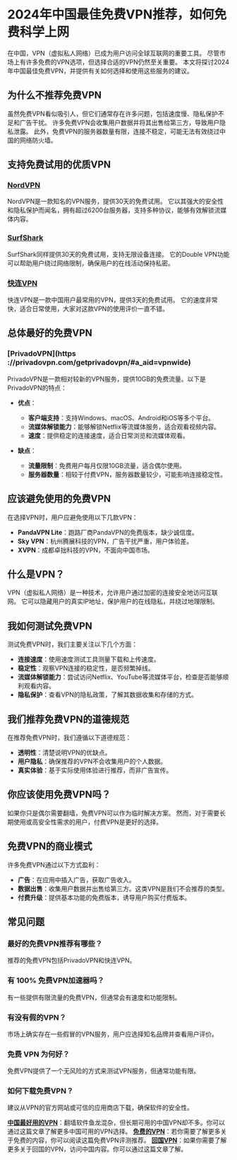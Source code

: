 # 2024年中国最佳免费VPN推荐，如何免费科学上网

在中国，VPN（虚拟私人网络）已成为用户访问全球互联网的重要工具。
尽管市场上有许多免费的VPN选项，但选择合适的VPN仍然至关重要。
本文将探讨2024年中国最佳免费VPN，并提供有关如何选择和使用这些服务的建议。

## 为什么不推荐免费VPN
虽然免费VPN看似吸引人，但它们通常存在许多问题，包括速度慢、隐私保护不足和广告干扰。
许多免费VPN会收集用户数据并将其出售给第三方，导致用户隐私泄露。
此外，免费VPN的服务器数量有限，连接不稳定，可能无法有效绕过中国的网络防火墙。

## 支持免费试用的优质VPN
### [NordVPN](https://go.nordvpn.net/SH6AThttp://get.affiliatescn.net/aff_c?offer_id=153&aff_id=52032)  
NordVPN是一款知名的VPN服务，提供30天的免费试用。
它以其强大的安全性和隐私保护而闻名，拥有超过6200台服务器，支持多种协议，能够有效解锁流媒体内容。

### [SurfShark](https://get.surfshark.net/aff_c?offer_id=926&aff_id=7182)
SurfShark同样提供30天的免费试用，支持无限设备连接。
它的Double VPN功能可以帮助用户绕过网络限制，确保用户的在线活动保持私密。

### [快连VPN](https://8m5tnb.onelink.me/0Iq2/c4sc4xxs)
快连VPN是一款中国用户最常用的VPN，提供3天的免费试用。
它的速度非常快，适合日常使用，大家对这款VPN的使用评价一直不错。

## 总体最好的免费VPN
### [PrivadoVPN](https ://privadovpn.com/getprivadovpn/#a_aid=vpnwide)
PrivadoVPN是一款相对较新的VPN服务，提供10GB的免费流量。以下是PrivadoVPN的特点：

- **优点**：
  - **客户端支持**：支持Windows、macOS、Android和iOS等多个平台。
  - **流媒体解锁能力**：能够解锁Netflix等流媒体服务，适合观看视频内容。
  - **速度**：提供稳定的连接速度，适合日常浏览和流媒体观看。

- **缺点**：
  - **流量限制**：免费用户每月仅限10GB流量，适合偶尔使用。
  - **服务器数量**：相较于付费VPN，服务器数量较少，可能影响连接稳定性。

## 应该避免使用的免费VPN
在选择VPN时，用户应避免使用以下几款VPN：
- **PandaVPN Lite**：跑路厂商PandaVPN的免费版本，缺少诚信度。
- **Sky VPN**：杭州腾展科技的VPN，广告干扰严重，用户体验差。
- **XVPN**：成都卓拙科技的VPN，不面向中国市场。

## 什么是VPN？
VPN（虚拟私人网络）是一种技术，允许用户通过加密的连接安全地访问互联网。
它可以隐藏用户的真实IP地址，保护用户的在线隐私，并绕过地理限制。

## 我如何测试免费VPN
测试免费VPN时，我们主要关注以下几个方面：
- **连接速度**：使用速度测试工具测量下载和上传速度。
- **稳定性**：观察VPN连接的稳定性，是否频繁掉线。
- **流媒体解锁能力**：尝试访问Netflix、YouTube等流媒体平台，检查是否能够顺利观看内容。
- **隐私保护**：查看VPN的隐私政策，了解其数据收集和存储的方式。

## 我们推荐免费VPN的道德规范
在推荐免费VPN时，我们遵循以下道德规范：
- **透明性**：清楚说明VPN的优缺点。
- **用户隐私**：确保推荐的VPN不会收集用户的个人数据。
- **真实体验**：基于实际使用体验进行推荐，而非广告宣传。

## 你应该使用免费VPN吗？
如果你只是偶尔需要翻墙，免费VPN可以作为临时解决方案。
然而，对于需要长期使用或高安全性需求的用户，付费VPN是更好的选择。

## 免费VPN的商业模式
许多免费VPN通过以下方式盈利：
- **广告**：在应用中插入广告，获取广告收入。
- **数据出售**：收集用户数据并出售给第三方。这类VPN是我们不会推荐的类型。
- **付费升级**：提供基本功能的免费版本，诱导用户购买付费版本。

## 常见问题
### 最好的免费VPN推荐有哪些？
推荐的免费VPN包括PrivadoVPN和快连VPN。

### 有 100% 免费VPN加速器吗？
有一些提供有限流量的免费VPN，但通常会有速度和功能限制。

### 有没有假的VPN？
市场上确实存在一些假冒的VPN服务，用户应选择知名品牌并查看用户评价。

### 免费 VPN 为何好？
免费VPN提供了一个无风险的方式来测试VPN服务，但通常功能有限。

### 如何下载免费VPN？
建议从VPN的官方网站或可信的应用商店下载，确保软件的安全性。

**[中国最好用的VPN](https://fqtips.com/best-vpn-for-china)**：翻墙软件鱼龙混杂，但长期可用的中国VPN却不多。你可以通过这篇文章了解更多中国可用的VPN选择。
**[免费的VPN](https://vpnwide.com/zh/best-vpn/free/)**：若你需要了解更多关于免费的内容，你可以阅读这篇免费VPN评测推荐。
**[回国VPN](https://top5tool.com/%e5%9b%9e%e5%9b%bdvpn/)**：如果你需要了解更多关于回国的VPN，访问中国内容。你可以通过这篇文章了解。
